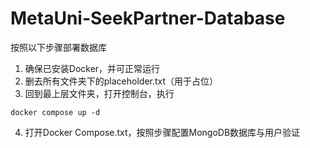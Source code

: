 # MetaUni-SeekPartner-Database
按照以下步骤部署数据库  
1. 确保已安装Docker，并可正常运行
2. 删去所有文件夹下的placeholder.txt（用于占位）
3. 回到最上层文件夹，打开控制台，执行
```
docker compose up -d
```
4. 打开Docker Compose.txt，按照步骤配置MongoDB数据库与用户验证
